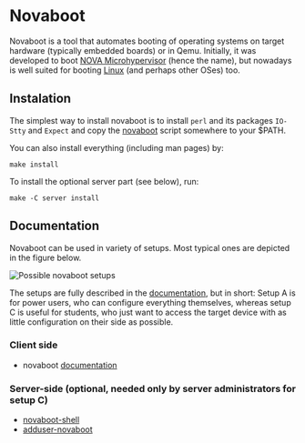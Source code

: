 # Novaboot

Novaboot is a tool that automates booting of operating systems on
target hardware (typically embedded boards) or in Qemu. Initially, it
was developed to boot [NOVA Microhypervisor](http://hypervisor.org/)
(hence the name), but nowadays is well suited for booting
[Linux](https://www.kernel.org/) (and perhaps other OSes) too.

## Instalation

The simplest way to install novaboot is to install `perl` and its
packages `IO-Stty` and `Expect` and copy the
[novaboot](novaboot) script somewhere to your $PATH.

You can also install everything (including man pages) by:

    make install

To install the optional server part (see below), run:

    make -C server install

## Documentation

Novaboot can be used in variety of setups. Most typical ones are
depicted in the figure below.

![Possible novaboot setups](doc/typical-setups.svg?raw=true "Title")

The setups are fully described in the [documentation](./README.pod),
but in short: Setup A is for power users, who can configure everything
themselves, whereas setup C is useful for students, who just want to
access the target device with as little configuration on their side as
possible.

### Client side

- novaboot [documentation](./README.pod)

### Server-side (optional, needed only by server administrators for setup C)

- [novaboot-shell](server/novaboot-shell.pod)
- [adduser-novaboot](server/adduser-novaboot.pod)
